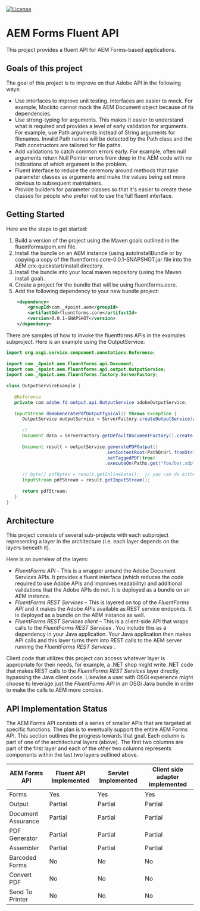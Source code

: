 [![License](https://img.shields.io/badge/License-Apache%202.0-blue.svg)](https://opensource.org/licenses/Apache-2.0)

# AEM Forms Fluent API

This project provides a fluent API for AEM Forms-based applications.

## Goals of this project

The goal of this project is to improve on that Adobe API in the following ways:

* Use interfaces to improve unit testing.  Interfaces are easier to mock.  For example, Mockito cannot mock the AEM Document object because of its dependencies. 
* Use strong-typing for arguments.  This makes it easier to understand what is required and provides a level of early validation for arguments.  For example, use Path arguments instead of String arguments for filenames.  Invalid Path names will be detected by the Path class and the Path constructors are tailored for file paths.
* Add validations to catch common errors early.  For example, often null arguments return Null Pointer errors from deep in the AEM code with no indications of which argument is the problem.
* Fluent interface to reduce the ceremony around methods that take parameter classes as arguments and make the values being set more obvious to subsequent maintainers.
* Provide builders for parameter classes so that it's easier to create these classes for people who prefer not to use the full fluent interface.

## Getting Started

Here are the steps to get started:
1. Build a version of the project using the Maven goals outlined in the fluentforms/pom.xml file.
1. Install the bundle on an AEM instance (using autoInstallBundle or by copying a copy of the fluentforms.core-0.0.1-SNAPSHOT.jar file into the AEM crx-quickstart/install directory.
1. Install the bundle into your local maven repository (using the Maven install goal).
1. Create a project for the bundle that will be using fluentforms.core.
1. Add the following dependency to your new bundle project:

```xml
    <dependency>
        <groupId>com._4point.aem</groupId>
        <artifactId>fluentforms.core</artifactId>
        <version>0.0.1-SNAPSHOT</version>
    </dependency>
```

There are samples of how to invoke the fluentforms APIs in the examples subproject.  Here is an example using the OutputService:

```java
import org.osgi.service.component.annotations.Reference;
 
import com._4point.aem.fluentforms.api.Document;
import com._4point.aem.fluentforms.api.output.OutputService;
import com._4point.aem.fluentforms.factory.ServerFactory;
 
class OutputServiceExample {
 
   @Reference
   private com.adobe.fd.output.api.OutputService adobeOutputService;
 
   InputStream demoGeneratePdfOutputTypical() throws Exception {
      OutputService outputService = ServerFactory.createOutputService(adobeOutputService);
 
      // 
      Document data = ServerFactory.getDefaultDocumentFactory().create(sampleData.getBytes());
 
      Document result = outputService.generatePDFOutput()
                                     .setContentRoot(PathOrUrl.fromString("crx:/content/dam/formsanddocuments/"))
                                     .setTaggedPDF(true)
                                     .executeOn(Paths.get("foo/bar.xdp"), data );
 
      // byte[] pdfBytes = result.getInlineData();	// you can do either of these but not both.
      InputStream pdfStream = result.getInputStream();
 
      return pdfStream;
   }
}
```

## Architecture

This project consists of several sub-projects with each subproject representing a layer in the architecture (i.e. each layer depends on the layers beneath it).

Here is an overview of the layers:
* _FluentForms API_  – This is a wrapper around the Adobe Document Services APIs.  It provides a fluent interface (which reduces the code required to use Adobe APIs and improves readability) and additional validations that the Adobe APIs do not.  It is deployed as a bundle on an AEM instance.
* _FluentForms REST Services_  – This is layered on top of the  _FluentForms API_  and it makes the Adobe APIs available as REST service endpoints.  It is deployed as a bundle on the AEM instance as well.
* _FluentForms REST Services client_  – This is a client-side API that wraps calls to the  _FluentForms REST Services_ .  You include this as a dependency in your Java application.  Your Java application then makes API calls and this layer turns them into REST calls to the AEM server running the  _FluentForms REST Services_ .

Client code that utilizes this project can access whatever layer is appropriate for their needs, for example, a .NET shop might write .NET code that makes REST calls to the  _FluentForms REST Services_  layer directly, bypassing the Java client code.  Likewise a user with OSGi experience might choose to leverage just the  _FluentForms API_  in an OSGi Java bundle in order to make the calls to AEM more concise.

## API Implementation Status

The AEM Forms API consists of a series of smaller APIs that are targeted at specific functions.  The plan is to eventually support the entire AEM Forms API.  This section outlines the progress towards that goal.  Each column is part of one of the architectural layers (above).  The first two columns are part of the first layer and each of the other two columns represents components within the last two layers outlined above.

| AEM Forms API | Fluent API Implemented | Servlet Implemented | Client side adapter implemented |
| ------------- | ---------------------- | ------------------- | ------------------------------- |
| Forms | Yes | Yes | Yes |
| Output | Partial | Partial | Partial |
| Document Assurance | Partial | Partial | Partial |
| PDF Generator | Partial | Partial | Partial |
| Assembler | Partial | Partial | Partial |
| Barcoded Forms | No | No | No |
| Convert PDF | No | No | No |
| Send To Printer | No | No | No |

